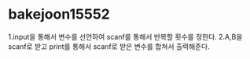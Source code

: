 bakejoon15552
======
1.input을 통해서 변수를 선언하여 scanf를 통해서 반복할 횟수를 정한다.
2.A,B을 scanf로 받고 print를 통해서 scanf로 받은 변수를 합쳐서 출력해준다. 